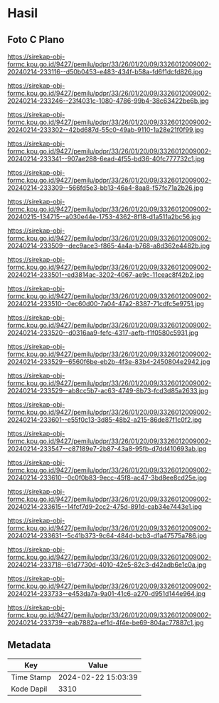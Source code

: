 # Hasil

## Foto C Plano

https://sirekap-obj-formc.kpu.go.id/9427/pemilu/pdpr/33/26/01/20/09/3326012009002-20240214-233116--d50b0453-e483-434f-b58a-fd6f1dcfd826.jpg

https://sirekap-obj-formc.kpu.go.id/9427/pemilu/pdpr/33/26/01/20/09/3326012009002-20240214-233246--23f4031c-1080-4786-99b4-38c63422be6b.jpg

https://sirekap-obj-formc.kpu.go.id/9427/pemilu/pdpr/33/26/01/20/09/3326012009002-20240214-233302--42bd687d-55c0-49ab-9110-1a28e21f0f99.jpg

https://sirekap-obj-formc.kpu.go.id/9427/pemilu/pdpr/33/26/01/20/09/3326012009002-20240214-233341--907ae288-6ead-4f55-bd36-40fc777732c1.jpg

https://sirekap-obj-formc.kpu.go.id/9427/pemilu/pdpr/33/26/01/20/09/3326012009002-20240214-233309--566fd5e3-bb13-46a4-8aa8-f57fc71a2b26.jpg

https://sirekap-obj-formc.kpu.go.id/9427/pemilu/pdpr/33/26/01/20/09/3326012009002-20240215-134715--a030e44e-1753-4362-8f18-d1a511a2bc56.jpg

https://sirekap-obj-formc.kpu.go.id/9427/pemilu/pdpr/33/26/01/20/09/3326012009002-20240214-233509--dec9ace3-f865-4a4a-b768-a8d362e4482b.jpg

https://sirekap-obj-formc.kpu.go.id/9427/pemilu/pdpr/33/26/01/20/09/3326012009002-20240214-233501--ed3814ac-3202-4067-ae9c-11ceac8f42b2.jpg

https://sirekap-obj-formc.kpu.go.id/9427/pemilu/pdpr/33/26/01/20/09/3326012009002-20240214-233510--0ec60d00-7a04-47a2-8387-71cdfc5e9751.jpg

https://sirekap-obj-formc.kpu.go.id/9427/pemilu/pdpr/33/26/01/20/09/3326012009002-20240214-233520--d0316aa9-fefc-4317-aefb-f1f0580c5931.jpg

https://sirekap-obj-formc.kpu.go.id/9427/pemilu/pdpr/33/26/01/20/09/3326012009002-20240214-233529--6560f6be-eb2b-4f3e-83b4-2450804e2942.jpg

https://sirekap-obj-formc.kpu.go.id/9427/pemilu/pdpr/33/26/01/20/09/3326012009002-20240214-233529--ab8cc5b7-ac63-4749-8b73-fcd3d85a2633.jpg

https://sirekap-obj-formc.kpu.go.id/9427/pemilu/pdpr/33/26/01/20/09/3326012009002-20240214-233601--e55f0c13-3d85-48b2-a215-86de87f1c0f2.jpg

https://sirekap-obj-formc.kpu.go.id/9427/pemilu/pdpr/33/26/01/20/09/3326012009002-20240214-233547--c87189e7-2b87-43a8-95fb-d7dd410693ab.jpg

https://sirekap-obj-formc.kpu.go.id/9427/pemilu/pdpr/33/26/01/20/09/3326012009002-20240214-233610--0c0f0b83-9ecc-45f8-ac47-3bd8ee8cd25e.jpg

https://sirekap-obj-formc.kpu.go.id/9427/pemilu/pdpr/33/26/01/20/09/3326012009002-20240214-233615--14fcf7d9-2cc2-475d-891d-cab34e7443e1.jpg

https://sirekap-obj-formc.kpu.go.id/9427/pemilu/pdpr/33/26/01/20/09/3326012009002-20240214-233631--5c41b373-9c64-484d-bcb3-d1a47575a786.jpg

https://sirekap-obj-formc.kpu.go.id/9427/pemilu/pdpr/33/26/01/20/09/3326012009002-20240214-233718--61d7730d-4010-42e5-82c3-d42adb6e1c0a.jpg

https://sirekap-obj-formc.kpu.go.id/9427/pemilu/pdpr/33/26/01/20/09/3326012009002-20240214-233733--e453da7a-9a01-41c6-a270-d951d144e964.jpg

https://sirekap-obj-formc.kpu.go.id/9427/pemilu/pdpr/33/26/01/20/09/3326012009002-20240214-233739--eab7882a-ef1d-4f4e-be69-804ac77887c1.jpg


## Metadata

| Key        | Value               |
| ---------- | ------------------- |
| Time Stamp | 2024-02-22 15:03:39 |
| Kode Dapil | 3310                |



